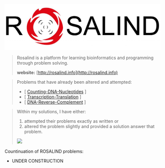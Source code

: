 ![img.png](static/img.png)

>Rosalind is a platform for learning bioinformatics and programming through problem solving.
> 
>**website:** [http://rosalind.info](http://rosalind.info)
  

>Problems that have already been altered and attempted:
>* [ [Counting-DNA-Nucleotides](https://github.com/albertjseo/counting-dna-nucleotides) ] 
>* [ [Transcription-Translation](https://github.com/albertjseo/transcription-translation) ]
>* [ [DNA-Reverse-Complement](https://github.com/albertjseo/dna-reverse-complement) ]

>Within my solutions, I have either:
>1. attempted their problems exactly as written or
>2. altered the problem slightly and provided a solution answer that problem. 
>
>
>
>
> <img src="https://img.shields.io/badge/language-python-blue.svg" style="zoom:100%;" />
Countinuation of ROSALIND problems:
* UNDER CONSTRUCTION


